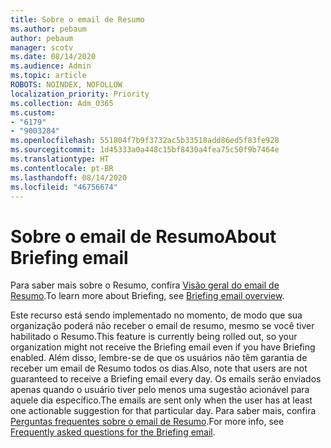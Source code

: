 ```yaml
---
title: Sobre o email de Resumo
ms.author: pebaum
author: pebaum
manager: scotv
ms.date: 08/14/2020
ms.audience: Admin
ms.topic: article
ROBOTS: NOINDEX, NOFOLLOW
localization_priority: Priority
ms.collection: Adm_O365
ms.custom:
- "6179"
- "9003284"
ms.openlocfilehash: 551804f7b9f3732ac5b33518add86ed5f83fe928
ms.sourcegitcommit: 1d45333a0a448c15bf8430a4fea75c50f9b7464e
ms.translationtype: HT
ms.contentlocale: pt-BR
ms.lasthandoff: 08/14/2020
ms.locfileid: "46756674"
---
```

# <a name="about-briefing-email"></a><span data-ttu-id="88427-102">Sobre o email de Resumo</span><span class="sxs-lookup"><span data-stu-id="88427-102">About Briefing email</span></span>

<span data-ttu-id="88427-103">Para saber mais sobre o Resumo, confira [Visão geral do email de Resumo](https://docs.microsoft.com/briefing/be-overview).</span><span class="sxs-lookup"><span data-stu-id="88427-103">To learn more about Briefing, see [Briefing email overview](https://docs.microsoft.com/briefing/be-overview).</span></span>  

<span data-ttu-id="88427-104">Este recurso está sendo implementado no momento, de modo que sua organização poderá não receber o email de resumo, mesmo se você tiver habilitado o Resumo.</span><span class="sxs-lookup"><span data-stu-id="88427-104">This feature is currently being rolled out, so your organization might not receive the Briefing email even if you have Briefing enabled.</span></span> <span data-ttu-id="88427-105">Além disso, lembre-se de que os usuários não têm garantia de receber um email de Resumo todos os dias.</span><span class="sxs-lookup"><span data-stu-id="88427-105">Also, note that users are not guaranteed to receive a Briefing email every day.</span></span> <span data-ttu-id="88427-106">Os emails serão enviados apenas quando o usuário tiver pelo menos uma sugestão acionável para aquele dia específico.</span><span class="sxs-lookup"><span data-stu-id="88427-106">The emails are sent only when the user has at least one actionable suggestion for that particular day.</span></span> <span data-ttu-id="88427-107">Para saber mais, confira [Perguntas frequentes sobre o email de Resumo](https://docs.microsoft.com/briefing/be-faqs).</span><span class="sxs-lookup"><span data-stu-id="88427-107">For more info, see [Frequently asked questions for the Briefing email](https://docs.microsoft.com/briefing/be-faqs).</span></span>